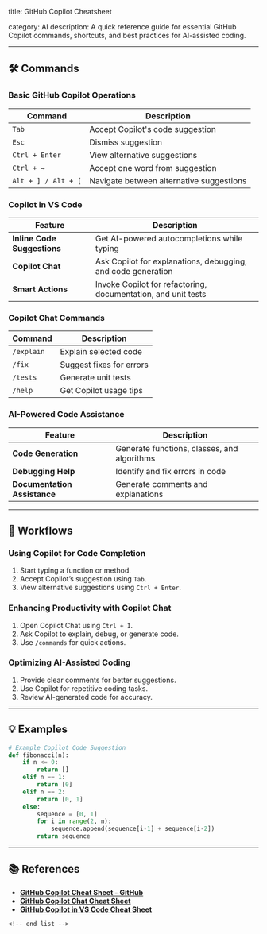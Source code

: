 title: GitHub Copilot Cheatsheet

category: AI
description: A quick reference guide for essential GitHub Copilot commands, shortcuts, and best practices for AI-assisted coding.

---

## 🛠️ Commands

### **Basic GitHub Copilot Operations**

| Command               | Description                              |
| --------------------- | ---------------------------------------- |
| `Tab`               | Accept Copilot's code suggestion         |
| `Esc`               | Dismiss suggestion                       |
| `Ctrl + Enter`      | View alternative suggestions             |
| `Ctrl + →`         | Accept one word from suggestion          |
| `Alt + ] / Alt + [` | Navigate between alternative suggestions |

### **Copilot in VS Code**

| Feature                           | Description                                                   |
| --------------------------------- | ------------------------------------------------------------- |
| **Inline Code Suggestions** | Get AI-powered autocompletions while typing                   |
| **Copilot Chat**            | Ask Copilot for explanations, debugging, and code generation  |
| **Smart Actions**           | Invoke Copilot for refactoring, documentation, and unit tests |

### **Copilot Chat Commands**

| Command      | Description              |
| ------------ | ------------------------ |
| `/explain` | Explain selected code    |
| `/fix`     | Suggest fixes for errors |
| `/tests`   | Generate unit tests      |
| `/help`    | Get Copilot usage tips   |

### **AI-Powered Code Assistance**

| Feature                            | Description                                 |
| ---------------------------------- | ------------------------------------------- |
| **Code Generation**          | Generate functions, classes, and algorithms |
| **Debugging Help**           | Identify and fix errors in code             |
| **Documentation Assistance** | Generate comments and explanations          |

---

## 🔄 Workflows

### **Using Copilot for Code Completion**

1. Start typing a function or method.
2. Accept Copilot’s suggestion using `Tab`.
3. View alternative suggestions using `Ctrl + Enter`.

### **Enhancing Productivity with Copilot Chat**

1. Open Copilot Chat using `Ctrl + I`.
2. Ask Copilot to explain, debug, or generate code.
3. Use `/commands` for quick actions.

### **Optimizing AI-Assisted Coding**

1. Provide clear comments for better suggestions.
2. Use Copilot for repetitive coding tasks.
3. Review AI-generated code for accuracy.

---

## 💡 Examples

```python
# Example Copilot Code Suggestion
def fibonacci(n):
    if n <= 0:
        return []
    elif n == 1:
        return [0]
    elif n == 2:
        return [0, 1]
    else:
        sequence = [0, 1]
        for i in range(2, n):
            sequence.append(sequence[i-1] + sequence[i-2])
        return sequence
```

---

## 📚 References

- **[GitHub Copilot Cheat Sheet - GitHub](https://github.com/kierunb/CopilotCheatSheet)**
- **[GitHub Copilot Chat Cheat Sheet](https://docs.github.com/en/copilot/using-github-copilot/copilot-chat/github-copilot-chat-cheat-sheet)**
- **[GitHub Copilot in VS Code Cheat Sheet](https://code.visualstudio.com/docs/copilot/reference/copilot-vscode-features)**

```
<!-- end list -->
```
